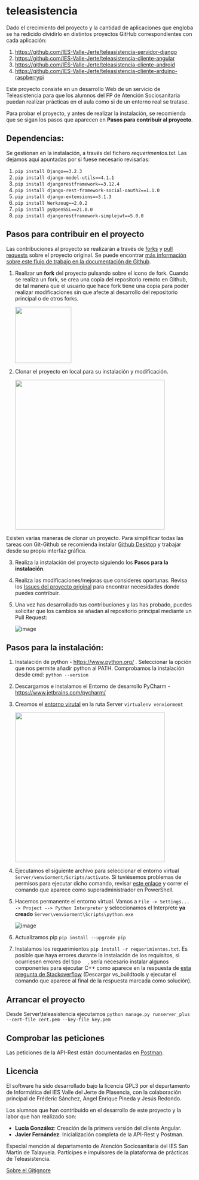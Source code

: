 # teleasistencia
Dado el crecimiento del proyecto y la cantidad de aplicaciones que engloba se ha redicido dividirlo en distintos proyectos GitHub correspondientes con cada aplicación:
1. https://github.com/IES-Valle-Jerte/teleasistencia-servidor-django
2. https://github.com/IES-Valle-Jerte/teleasistencia-cliente-angular
3. https://github.com/IES-Valle-Jerte/teleasistencia-cliente-android
4. https://github.com/IES-Valle-Jerte/teleasistencia-cliente-arduino-raspberrypi

Este proyecto consiste en un desarrollo Web de un servicio de Teleasistencia para que los alumnos del FP de Atención Sociosanitaria puedan realizar prácticas en el aula como si de un entorno real se tratase.

Para probar el proyecto, y antes de realizar la instalación, se recomienda que se sigan los pasos que aparecen en **Pasos para contribuir al proyecto**.

## Dependencias:
Se gestionan en la instalación, a través del fichero *requerimentos.txt*. Las dejamos aquí apuntadas por si fuese necesario revisarlas:

1. ```pip install Django==3.2.3```
2. ```pip install django-model-utils==4.1.1```
3. ```pip install djangorestframework==3.12.4```
4. ```pip install django-rest-framework-social-oauth2==1.1.0```
5. ```pip install django-extensions==3.1.3```
6. ```pip install Werkzeug==2.0.2```
7. ```pip install pyOpenSSL==21.0.0```
8. ```pip install djangorestframework-simplejwt==5.0.0```


## Pasos para contribuir en el proyecto

Las contribuciones al proyecto se realizarán a través de [forks](https://docs.github.com/en/github/getting-started-with-github/quickstart/fork-a-repo) y [pull requests](https://docs.github.com/en/github/collaborating-with-pull-requests/proposing-changes-to-your-work-with-pull-requests/about-pull-requests) sobre el proyecto original. Se puede encontrar [más información sobre este flujo de trabajo en la documentación de Github](https://docs.github.com/en/github/collaborating-with-pull-requests).

1. Realizar un **fork** del proyecto pulsando sobre el icono de fork. Cuando se realiza un fork, se crea una copia del repositorio remoto en Github, de tal manera que el usuario que hace fork tiene una copia para poder realizar modificaciones sin que afecte al desarrollo del repositorio principal o de otros forks.

    <img src="https://user-images.githubusercontent.com/3669279/122238595-8c6e1780-cec0-11eb-8388-561c7ad3d250.png" width="150">

2. Clonar el proyecto en local para su instalación y modificación.

    <img src="https://user-images.githubusercontent.com/3669279/122239016-e242bf80-cec0-11eb-854c-936d8433b8ea.png" width="400">

Existen varias maneras de clonar un proyecto. Para simplificar todas las tareas con Git-Github se recomienda instalar [Github Desktop](https://desktop.github.com/) y trabajar desde su propia interfaz gráfica.

3. Realiza la instalación del proyecto siguiendo los **Pasos para la instalación**.
4. Realiza las modificaciones/mejoras que consideres oportunas. Revisa los [Issues del proyecto original](https://github.com/IES-Valle-Jerte/teleasistencia_navalmoral/issues) para encontrar necesidades donde puedes contribuir.
5. Una vez has desarrollado tus contribuciones y las has probado, puedes solicitar que los cambios se añadan al repositorio principal mediante un Pull Request:

   ![image](https://user-images.githubusercontent.com/3669279/122243564-824e1800-cec4-11eb-9cd6-e93938341098.png)



## Pasos para la instalación:

1. Instalación de python - https://www.python.org/ . Seleccionar la opción que nos permite añadir python al PATH.
   Comprobamos la instalación desde cmd: ```python --version```
2. Descargamos e instalamos el Entorno de desarrollo PyCharm - https://www.jetbrains.com/pycharm/
3. Creamos el [entorno virutal](https://docs.python.org/3/library/venv.html) en la ruta Server ```virtualenv venviorment```

    <img src="https://user-images.githubusercontent.com/3669279/122421218-847ba980-cf8c-11eb-829c-2dccf74a3e6d.png" width="400">


5. Ejecutamos el siguiente archivo para seleccionar el entorno virtual ```Server/venviorment/Scripts/activate```. Si tuviésemos problemas de permisos para ejecutar dicho comando, revisar [este enlace](https://tecadmin.net/powershell-running-scripts-is-disabled-system/) y correr el comando que aparece como superadministrador en PowerShell.
6. Hacemos permanente el entorno virtual. Vamos a ```File -> Settings... -> Project --> Python Interpreter``` y seleccionamos el Interprete **ya creado**  ```Server\venviorment\Scripts\python.exe```

   ![image](https://user-images.githubusercontent.com/57873286/122095294-794e3f80-ce0d-11eb-9577-985b2d170102.png)

8. Actualizamos pip ```pip install --upgrade pip```
9. Instalamos los requerimientos ```pip install -r requerimientos.txt```. Es posible que haya errores durante la instalación de los requisitos, si ocurriesen errores del tipo ```  ```, sería necesario instalar algunos componentes para ejecutar C++ como aparece en la respuesta de [esta pregunta de Stackoverflow](https://stackoverflow.com/questions/64261546/python-cant-install-packages) (Descargar vs_buildtools y ejecutar el comando que aparece al final de la respuesta marcada como solución).



## Arrancar el proyecto

Desde Server\teleasistencia ejecutamos ```python manage.py runserver_plus --cert-file cert.pem --key-file key.pem```


## Comprobar las peticiones

Las peticiones de la API-Rest están documentadas en [Postman](https://www.postman.com/cloudy-space-364257/workspace/tla-teleasistencia-development).

## Licencia

El software ha sido desarrollado bajo la licencia GPL3 por el departamento de Informática del IES Valle del Jerte de Plasencia, con la colaboración principal de Fréderic Sánchez, Angel Enrique Pineda y Jesús Redondo.

Los alumnos que han contribuido en el desarrollo de este proyecto y la labor que han realizado son:
- **Lucía González**: Creación de la primera versión del cliente Angular.
- **Javier Fernández**: Inicialización completa de la API-Rest y Postman.

Especial mención al departamento de Atención Sociosanitaria del IES San Martín de Talayuela. Partícipes e impulsores de la plataforma de prácticas de Teleasistencia.




[Sobre el Gitignore](https://djangowaves.com/tips-tricks/gitignore-for-a-django-project/)